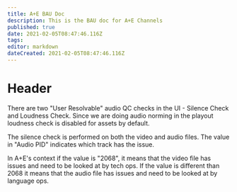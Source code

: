 ```yaml
---
title: A+E BAU Doc
description: This is the BAU doc for A+E Channels
published: true
date: 2021-02-05T08:47:46.116Z
tags: 
editor: markdown
dateCreated: 2021-02-05T08:47:46.116Z
---
```


# Header
There are two "User Resolvable" audio QC checks in the UI - Silence Check and Loudness Check. Since we are doing audio norming in the playout loudness check is disabled for assets by default.

The silence check is performed on both the video and audio files. The value in "Audio PID" indicates which track has the issue.

In A+E's context if the value is "2068", it means that the video file has issues and need to be looked at by tech ops. If the value is different than 2068 it means that the audio file has issues and need to be looked at by language ops.

